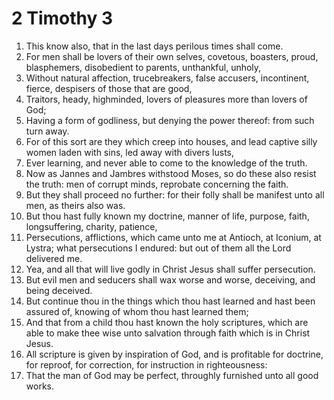 ﻿# 2 Timothy 3
1. This know also, that in the last days perilous times shall come. 
2. For men shall be lovers of their own selves, covetous, boasters, proud, blasphemers, disobedient to parents, unthankful, unholy, 
3. Without natural affection, trucebreakers, false accusers, incontinent, fierce, despisers of those that are good, 
4. Traitors, heady, highminded, lovers of pleasures more than lovers of God; 
5. Having a form of godliness, but denying the power thereof: from such turn away. 
6. For of this sort are they which creep into houses, and lead captive silly women laden with sins, led away with divers lusts, 
7. Ever learning, and never able to come to the knowledge of the truth. 
8. Now as Jannes and Jambres withstood Moses, so do these also resist the truth: men of corrupt minds, reprobate concerning the faith. 
9. But they shall proceed no further: for their folly shall be manifest unto all men, as theirs also was. 
10. But thou hast fully known my doctrine, manner of life, purpose, faith, longsuffering, charity, patience, 
11. Persecutions, afflictions, which came unto me at Antioch, at Iconium, at Lystra; what persecutions I endured: but out of them all the Lord delivered me. 
12. Yea, and all that will live godly in Christ Jesus shall suffer persecution. 
13. But evil men and seducers shall wax worse and worse, deceiving, and being deceived. 
14. But continue thou in the things which thou hast learned and hast been assured of, knowing of whom thou hast learned them; 
15. And that from a child thou hast known the holy scriptures, which are able to make thee wise unto salvation through faith which is in Christ Jesus. 
16. All scripture is given by inspiration of God, and is profitable for doctrine, for reproof, for correction, for instruction in righteousness: 
17. That the man of God may be perfect, throughly furnished unto all good works. 
